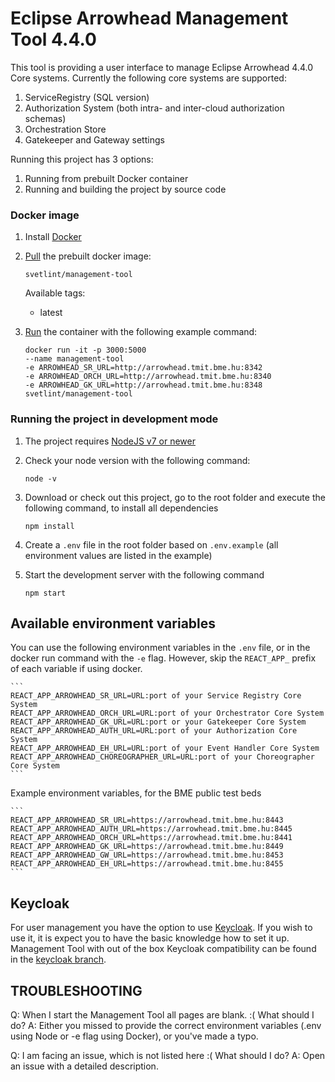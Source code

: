 # Eclipse Arrowhead Management Tool 4.4.0

This tool is providing a user interface to manage Eclipse Arrowhead 4.4.0 Core systems. Currently the following core systems are supported:

1. ServiceRegistry (SQL version)
2. Authorization System (both intra- and inter-cloud authorization schemas)
3. Orchestration Store
4. Gatekeeper and Gateway settings

Running this project has 3 options:

1. Running from prebuilt Docker container
2. Running and building the project by source code

### Docker image

1. Install [Docker](https://docs.docker.com/install/)
2. [Pull](https://docs.docker.com/engine/reference/commandline/pull/) the prebuilt docker image:

   ```
   svetlint/management-tool
   ```

   Available tags:

   - latest

3. [Run](https://docs.docker.com/engine/reference/commandline/run/) the container with the following example command:
   ```
   docker run -it -p 3000:5000
   --name management-tool
   -e ARROWHEAD_SR_URL=http://arrowhead.tmit.bme.hu:8342
   -e ARROWHEAD_ORCH_URL=http://arrowhead.tmit.bme.hu:8340
   -e ARROWHEAD_GK_URL=http://arrowhead.tmit.bme.hu:8348
   svetlint/management-tool
   ```

### Running the project in development mode

1. The project requires [NodeJS v7 or newer](https://nodejs.org/en/download/)
2. Check your node version with the following command:

   ```
   node -v
   ```

3. Download or check out this project, go to the root folder and execute the following command, to install all dependencies
   ```
   npm install
   ```
4. Create a `.env` file in the root folder based on `.env.example` (all environment values are listed in the example)
5. Start the development server with the following command
   ```
   npm start
   ```

## Available environment variables

You can use the following environment variables in the `.env` file, or in the docker run command with the `-e` flag.
However, skip the `REACT_APP_` prefix of each variable if using docker.

    ```
    REACT_APP_ARROWHEAD_SR_URL=URL:port of your Service Registry Core System
    REACT_APP_ARROWHEAD_ORCH_URL=URL:port of your Orchestrator Core System
    REACT_APP_ARROWHEAD_GK_URL=URL:port or your Gatekeeper Core System
    REACT_APP_ARROWHEAD_AUTH_URL=URL:port of your Authorization Core System
    REACT_APP_ARROWHEAD_EH_URL=URL:port of your Event Handler Core System
    REACT_APP_ARROWHEAD_CHOREOGRAPHER_URL=URL:port of your Choreographer Core System
    ```

Example environment variables, for the BME public test beds

    ```
    REACT_APP_ARROWHEAD_SR_URL=https://arrowhead.tmit.bme.hu:8443
    REACT_APP_ARROWHEAD_AUTH_URL=https://arrowhead.tmit.bme.hu:8445
    REACT_APP_ARROWHEAD_ORCH_URL=https://arrowhead.tmit.bme.hu:8441
    REACT_APP_ARROWHEAD_GK_URL=https://arrowhead.tmit.bme.hu:8449
    REACT_APP_ARROWHEAD_GW_URL=https://arrowhead.tmit.bme.hu:8453
    REACT_APP_ARROWHEAD_EH_URL=https://arrowhead.tmit.bme.hu:8455
    ```

## Keycloak

For user management you have the option to use [Keycloak](https://www.keycloak.org/). If you wish to use it, it is expect you to have the basic knowledge how to set it up.
Management Tool with out of the box Keycloak compatibility can be found in the [keycloak branch](https://github.com/arrowhead-tools/mgmt-tool-js/tree/keycloak).

## TROUBLESHOOTING

Q: When I start the Management Tool all pages are blank. :( What should I do?
A: Either you missed to provide the correct environment variables (.env using Node or -e flag using Docker), or you've made a typo.

Q: I am facing an issue, which is not listed here :( What should I do?
A: Open an issue with a detailed description.
